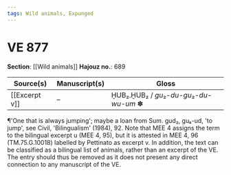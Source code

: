```yaml
---
tags: Wild animals, Expunged
---
```


# VE 877

**Section**: [[Wild animals]]
**Hajouz no.**: 689

|                   Source(s)                    | Manuscript(s) |                   Gloss                    |
| ------------------------------------------- | ---------- | ------------------------------------------ |
| [[Excerpt v]]                                    | –          | ḪUB₂.ḪUB₂ \/ *gu*₂-*du-gu*₂-*du-wu-um* ✽ |

¶'One that is always jumping'; maybe a loan from Sum. gud₂, gu₄-ud, 'to jump', see Civil, 'Bilingualism' (1984), 92. Note that MEE 4 assigns the term to the bilingual excerpt u (MEE 4, 95), but it is attested in MEE 4, 96 (TM.75.G.10018) labelled by Pettinato as excerpt v. In addition, the text can be classified as a bilingual list of animals, rather than an excerpt of the VE. The entry should thus be removed as it does not present any direct connection to any manuscript of the VE. 
